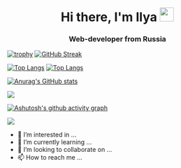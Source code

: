 <h1 align="center">Hi there, I'm Ilya
<img src="https://github.com/blackcater/blackcater/raw/main/images/Hi.gif" height="32"/></h1>
<h3 align="center">Web-developer from Russia</h3>

[![trophy](https://github-profile-trophy.vercel.app/?username=Cra7yy)](https://github.com/ryo-ma/github-profile-trophy)
[![GitHub Streak](https://github-readme-streak-stats.herokuapp.com/?user=Cra7yy)](https://git.io/streak-stats)

[![Top Langs](https://github-readme-stats.vercel.app/api/top-langs/?username=Cra7yy)](https://github.com/anuraghazra/github-readme-stats)
[![Top Langs](https://github-readme-stats.vercel.app/api/top-langs/?username=Cra7yy&layout=compact)](https://github.com/anuraghazra/github-readme-stats)

[![Anurag's GitHub stats](https://github-readme-stats.vercel.app/api?username=Cra7yy)](https://github.com/anuraghazra/github-readme-stats)

![](https://komarev.com/ghpvc/?username=Cra7yy)

[![Ashutosh's github activity graph](https://activity-graph.herokuapp.com/graph?username=Cra7yy)](https://github.com/ashutosh00710/github-readme-activity-graph)

![](https://github-profile-summary-cards.vercel.app/api/cards/profile-details?username=Cra7yy&theme=solarized_dark)

- 👀 I’m interested in ...
- 🌱 I’m currently learning ...
- 💞️ I’m looking to collaborate on ...
- 📫 How to reach me ...

<!---
Cra7yy/Cra7yy is a ✨ special ✨ repository because its `README.md` (this file) appears on your GitHub profile.
You can click the Preview link to take a look at your changes.
--->
